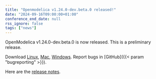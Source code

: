```yaml
---
title: "Openmodelica v1.24.0-dev.beta.0 released!"
date: "2024-09-16T09:00:00+01:00"
conference_end_date: null
rss_ignore: false
tags: ["news"]
---
```


OpenModelica v1.24.0-dev.beta.0 is now released. This is a preliminary release.

Download [Linux](/download/download-linux/), [Mac](/download/download-mac/), [Windows](/download/download-windows/). Report bugs in [GitHub]({{< param "bugreporting" >}}).

Here are the [release notes](https://github.com/OpenModelica/OpenModelica/releases/tag/v1.24.0-dev.beta.0).
